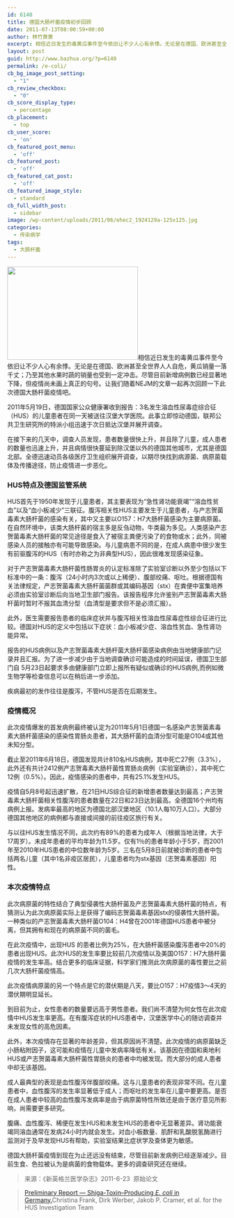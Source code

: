 ```yaml
---
id: 6140
title: 德国大肠杆菌疫情初步回顾
date: 2011-07-13T08:00:59+00:00
author: 林竹萧萧
excerpt: 相信近日发生的毒黄瓜事件至今依旧让不少人心有余悸。无论是在德国、欧洲甚至全世界人人自危，黄瓜销量一落千丈；乃至其他水果时蔬的销量也受到一定冲击。尽管目前新增病例数已经显著地下降，但疫情尚未画上真正的句号。让我们随着NEJM的文章一起再次回顾一下此次德国大肠杆菌疫情吧。
layout: post
guid: http://www.bazhua.org/?p=6140
permalink: /e-coli/
cb_bg_image_post_setting:
  - "1"
cb_review_checkbox:
  - "0"
cb_score_display_type:
  - percentage
cb_placement:
  - top
cb_user_score:
  - 'on'
cb_featured_post_menu:
  - 'off'
cb_featured_post:
  - 'off'
cb_featured_cat_post:
  - 'off'
cb_featured_image_style:
  - standard
cb_full_width_post:
  - sidebar
image: /wp-content/uploads/2011/06/ehec2_1924129a-125x125.jpg
categories:
  - 传染病学
tags:
  - 大肠杆菌
---
```

[<img class="alignleft size-medium wp-image-5630" title="ehec2_1924129a" src="/wp-content/uploads/2011/06/ehec2_1924129a-300x214.jpg" alt="" width="300" height="214" srcset="/wp-content/uploads/2011/06/ehec2_1924129a-300x214.jpg 300w, /wp-content/uploads/2011/06/ehec2_1924129a-150x107.jpg 150w, /wp-content/uploads/2011/06/ehec2_1924129a.jpg 700w" sizes="(max-width: 300px) 100vw, 300px" />](/wp-content/uploads/2011/06/ehec2_1924129a.jpg)相信近日发生的毒黄瓜事件至今依旧让不少人心有余悸。无论是在德国、欧洲甚至全世界人人自危，黄瓜销量一落千丈；乃至其他水果时蔬的销量也受到一定冲击。尽管目前新增病例数已经显著地下降，但疫情尚未画上真正的句号。让我们随着NEJM的文章一起再次回顾一下此次德国大肠杆菌疫情吧。

2011年5月19日，德国国家公众健康署收到报告：3名发生溶血性尿毒症综合征（HUS）的儿童患者在同一天被送往汉堡大学医院。此事立即惊动德国，联邦公共卫生研究所的特派小组迅速于次日抵达汉堡并展开调查。

在接下来的几天中，调查人员发现，患者数量很快上升，并且除了儿童，成人患者的数量也迅速上升，并且病情很快蔓延到除汉堡以外的德国其他城市，尤其是德国北部。全德迅速动员各级医疗卫生组织展开调查，以期尽快找到病源菌、病原菌载体及传播途径，防止疫情进一步恶化。

### HUS特点及德国监管系统

HUS首先于1950年发现于儿童患者，其主要表现为“急性肾功能衰竭”“溶血性贫血”以及“血小板减少”三联征。腹泻相关性HUS主要发生于儿童患者，与产志贺菌毒素大肠杆菌的感染有关，其中又主要以O157：H7大肠杆菌感染为主要病原菌。在自然环境中，该类大肠杆菌的宿主多是反刍动物，牛类最为多见。人类感染产志贺菌毒素大肠杆菌的常见途径是食入了被宿主粪便污染了的食物或水；此外，同被感染人员的接触亦有可能导致感染。与儿童病患不同的是，在成人病患中很少发生有前驱腹泻的HUS（有时亦称之为非典型HUS），因此很难发现感染征象。

对于产志贺菌毒素大肠杆菌性肠胃炎的认定标准除了实验室诊断以外至少包括以下标准中的一条：腹泻（24小时内3次或以上稀便）、腹部绞痛、呕吐。根据德国有关法律规定，产志贺菌毒素大肠杆菌菌群或其编码基因（stx）在粪便中富集培养必须由实验室诊断后向当地卫生部门报告。该报告程序允许鉴别产志贺菌毒素大肠杆菌时暂时不报其血清分型（血清型是要求但不是必须汇报）。

此外，医生需要报告患者的临床症状并与腹泻相关性溶血性尿毒症性综合征进行比较。德国对HUS的定义中包括以下症状：血小板减少症、溶血性贫血、急性肾功能异常。

报告的HUS病例以及产志贺菌毒素大肠杆菌大肠杆菌感染病例由当地健康部门记录并且汇报。为了进一步减少由于当地调查确诊可能造成的时间延误，德国卫生部门自 5月23日起要求多由健康部门立即上报所有疑似或确诊的HUS病例,而例如微生物学等检查信息可以在稍后进一步添加。

疾病最初的发作往往是腹泻，不管HUS是否在后期发生。

### 疫情概况

此次疫情爆发的首发病例最终被认定为2011年5月1日德国一名感染产志贺菌素毒素大肠杆菌感染的感染性胃肠炎患者，其大肠杆菌的血清分型可能是O104或其他未知分型。

截止至2011年6月18日，德国发现共计810名HUS病例，其中死亡27例（3.3%），此外还有共计2412例产志贺毒素大肠杆菌性胃肠炎病例（实验室确诊），其中死亡12例（0.5%）。因此，疫情感染的患者中，共有25.1%发生HUS。

疫情自5月8号起迅速扩散，在21日HUS综合征的新增患者数量达到最高；产志贺毒素大肠杆菌相关性腹泻的患者数量在22日和23日达到最高。全德国16个州均有病例上报。发病率最高的地区为德国北部汉堡地区（10.1人每10万人口）。大部分德国其他地区的病例都与直接或间接的前往疫区旅行有关。

与以往HUS发生情况不同，此次约有89%的患者为成年人（根据当地法律，大于17周岁）。未成年患者的平均年龄为11.5岁。仅有1％的患者年龄小于5岁，而2001年至2010年HUS患者的中位数年龄为5岁。三名在5月8日前就被诊断的患者中包括两名儿童（其中1名非疫区居民），儿童患者均为stx基因（志贺毒素基因）阳性。

### 本次疫情特点

此次病原菌的特性结合了典型侵袭性大肠杆菌及产志贺菌毒素大肠杆菌的特点，有猜测认为此次病原菌实际上是获得了编码志贺菌毒素基因stx的侵袭性大肠杆菌。一种类似的产志贺菌毒素大肠杆菌O104：H4曾在2001年德国HUS患者中被分离，但其拥有和现在的病原菌不同的菌毛。

在此次疫情中，出现HUS 的患者比例为25%，在大肠杆菌感染腹泻患者中20%的患者出现HUS。此次HUS的发生率要比较前几次疫情以及美国O157：H7大肠杆菌疫情的发生率高。结合更多的临床证据，科学家们推测此次病原菌的毒性要比之前几次大肠杆菌疫情高。

此次疫情病原菌的另一个特点是它的潜伏期是八天，要比O157：H7疫情3～4天的潜伏期明显延长。

到目前为止，女性患者的数量要远高于男性患者。我们尚不清楚为何女性在此次疫情中HUS发生率更高。在有腹泻症状的HUS患者中，汉堡医学中心的随访调查并未发现女性的高危因素。

此外，本次疫情存在显著的年龄差异，但其原因尚不清楚。此次疫情的病原菌缺乏小肠粘附因子，这可能和疫情在儿童中发病率降低有关。该基因在德国和奥地利HUS或产志贺菌毒素大肠杆菌性胃肠炎的患者中均被发现。而大部分的成人患者中却无该基因。

成人最典型的表现是血性腹泻伴腹部绞痛。这与儿童患者的表现非常不同。在儿童患者中，血性腹泻的发生率显著低于成人；而呕吐的发生率在儿童中要更高。是否在成人患者中较高的血性腹泻发病率是由于病原菌特性所致还是由于医疗意见所影响，尚需要更多研究。

腹痛、血性腹泻、稀便在发生HUS和未发生HUS的患者中无显著差异。肾功能衰竭同溶血通常在发病24小时内就会发生。对血小板数量、肌酐和乳酸脱氢酶进行监测对于及早发现HUS有帮助，实验室结果比症状学及查体更为敏感。

德国大肠杆菌疫情到现在为止还远没有结束，尽管目前新发病例已经逐渐减少。目前生食、色拉被认为是病菌的食物载体。更多的调查研究还在继续。

> 来源：《新英格兰医学杂志》2011-6-23  原始论文
  
> [Preliminary Report — Shiga-Toxin–Producing _E. coli_ in Germany.](http://www.nejm.org/doi/full/10.1056/NEJMoa1106483?query=featured_home)Christina Frank, Dirk Werber, Jakob P. Cramer, et al. for the HUS Investigation Team
